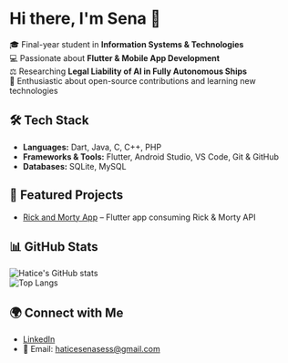 # Hi there, I'm Sena 👋

🎓 Final-year student in **Information Systems & Technologies**  
💻 Passionate about **Flutter & Mobile App Development**  
⚖️ Researching **Legal Liability of AI in Fully Autonomous Ships**  
🚀 Enthusiastic about open-source contributions and learning new technologies  


## 🛠️ Tech Stack
- **Languages:** Dart, Java, C, C++, PHP  
- **Frameworks & Tools:** Flutter, Android Studio, VS Code, Git & GitHub  
- **Databases:** SQLite, MySQL  


## 📌 Featured Projects
- [Rick and Morty App](https://github.com/HaticeSenaSes/rickandmorty) – Flutter app consuming Rick & Morty API  
 


## 📊 GitHub Stats
![Hatice's GitHub stats](https://github-readme-stats.vercel.app/api?username=HaticeSenaSes&show_icons=true&theme=radical)  
![Top Langs](https://github-readme-stats.vercel.app/api/top-langs/?username=HaticeSenaSes&layout=compact&theme=radical)


## 🌍 Connect with Me
- [LinkedIn](https://www.linkedin.com/in/haticesena)  
- 📧 Email: haticesenasess@gmail.com  

 
